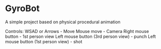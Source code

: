 # GyroBot
A simple project based on physical procedural animation

Controls:
	WSAD or Arrows - Move
	Mouse move - Camera
	Right mouse button - 1st person view
	Left mouse button (3rd person view) - punch
	Left mouse button (1st person view) - shot
	